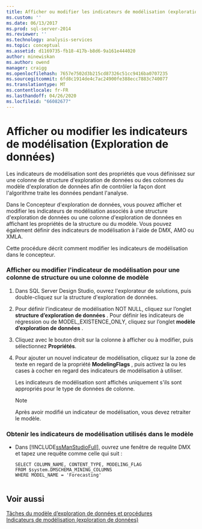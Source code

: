 ```yaml
---
title: Afficher ou modifier les indicateurs de modélisation (exploration de données) | Microsoft Docs
ms.custom: ''
ms.date: 06/13/2017
ms.prod: sql-server-2014
ms.reviewer: ''
ms.technology: analysis-services
ms.topic: conceptual
ms.assetid: d1169735-fb18-417b-b8d6-9a161e444020
author: minewiskan
ms.author: owend
manager: craigg
ms.openlocfilehash: 7657e7502d3b215cd87326c51cc9416ba0707235
ms.sourcegitcommit: 6fd8c1914de4c7ac24900fe388ecc7883c740077
ms.translationtype: MT
ms.contentlocale: fr-FR
ms.lasthandoff: 04/26/2020
ms.locfileid: "66082677"
---
```

# <a name="view-or-change-modeling-flags-data-mining"></a>Afficher ou modifier les indicateurs de modélisation (Exploration de données)
  Les indicateurs de modélisation sont des propriétés que vous définissez sur une colonne de structure d'exploration de données ou des colonnes du modèle d'exploration de données afin de contrôler la façon dont l'algorithme traite les données pendant l'analyse.  
  
 Dans le Concepteur d'exploration de données, vous pouvez afficher et modifier les indicateurs de modélisation associés à une structure d'exploration de données ou une colonne d'exploration de données en affichant les propriétés de la structure ou du modèle. Vous pouvez également définir des indicateurs de modélisation à l'aide de DMX, AMO ou XMLA.  
  
 Cette procédure décrit comment modifier les indicateurs de modélisation dans le concepteur.  
  
### <a name="view-or-change-the-modeling-flag-for-a-structure-column-or-model-column"></a>Afficher ou modifier l'indicateur de modélisation pour une colonne de structure ou une colonne de modèle  
  
1.  Dans SQL Server Design Studio, ouvrez l'explorateur de solutions, puis double-cliquez sur la structure d'exploration de données.  
  
2.  Pour définir l’indicateur de modélisation NOT NULL, cliquez sur l’onglet **structure d’exploration de données** . Pour définir les indicateurs de régression ou de MODEL_EXISTENCE_ONLY, cliquez sur l’onglet **modèle d’exploration de données** .  
  
3.  Cliquez avec le bouton droit sur la colonne à afficher ou à modifier, puis sélectionnez **Propriétés**.  
  
4.  Pour ajouter un nouvel indicateur de modélisation, cliquez sur la zone de texte en regard de la propriété **ModelingFlags** , puis activez la ou les cases à cocher en regard des indicateurs de modélisation à utiliser.  
  
     Les indicateurs de modélisation sont affichés uniquement s'ils sont appropriés pour le type de données de colonne.  
  
    > [!NOTE]  
    >  Après avoir modifié un indicateur de modélisation, vous devez retraiter le modèle.  
  
### <a name="get-the-modeling-flags-used-in-the-model"></a>Obtenir les indicateurs de modélisation utilisés dans le modèle  
  
-   Dans [!INCLUDE[ssManStudioFull](../../includes/ssmanstudiofull-md.md)], ouvrez une fenêtre de requête DMX et tapez une requête comme celle qui suit :  
  
    ```  
    SELECT COLUMN_NAME, CONTENT_TYPE, MODELING_FLAG  
    FROM $system.DMSCHEMA_MINING_COLUMNS  
    WHERE MODEL_NAME = 'Forecasting'  
  
    ```  
  
## <a name="see-also"></a>Voir aussi  
 [Tâches du modèle d’exploration de données et procédures](mining-model-tasks-and-how-tos.md)   
 [Indicateurs de modélisation &#40;exploration de données&#41;](modeling-flags-data-mining.md)  
  
  
